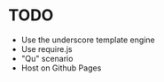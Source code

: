 # TODO

* Use the underscore template engine
* Use require.js
* "Qu" scenario
* Host on Github Pages
